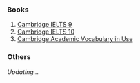 ### Books

1. [Cambridge IELTS 9](../../../../../public/docs/Cambridge-IELTS-9.pdf)
2. [Cambridge IELTS 10](../../../../../public/docs/Cambridge-IELTS-10-Ebook.pdf)
3. [Cambridge Academic Vocabulary in Use](../../../../../public/docs/Cambridge-Academic-Vocabulary-in-Use.pdf)

### Others

_Updating..._
